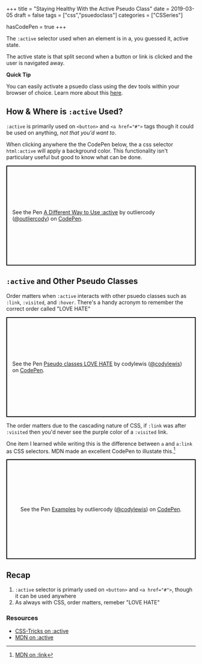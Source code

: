 +++
title = "Staying Healthy With the Active Pseudo Class"
date = 2019-03-05
draft = false
tags = ["css","psuedoclass"]
categories = ["CSSeries"]

hasCodePen = true
+++

The `:active` selector used when an element is in a, you guessed it, active state.

The active state is that split second when a button or link is clicked and the user is navigated away.

**Quick Tip**

You can easily activate a psuedo class using the dev tools within your browser of choice. Learn more about this [here](https://developers.google.com/web/updates/2015/05/triggering-of-pseudo-classes).

## How & Where is `:active` Used?

`:active` is primarily used on `<button>` and `<a href="#">` tags though it could be used on anything, _not that you'd want to_.

When clicking anywhere the the CodePen below, the a css selector `html:active` will apply a background color. This functionality isn't particulary useful but good to know what can be done.

<p class="codepen" data-height="265" data-theme-id="0" data-default-tab="result" data-user="outliercody" data-slug-hash="drGqKb" style="height: 265px; box-sizing: border-box; display: flex; align-items: center; justify-content: center; border: 2px solid black; margin: 1em 0; padding: 1em;" data-pen-title="A Different Way to Use :active">
  <span>See the Pen <a href="https://codepen.io/outliercody/pen/drGqKb/">
  A Different Way to Use :active</a> by outliercody (<a href="https://codepen.io/outliercody">@outliercody</a>)
  on <a href="https://codepen.io">CodePen</a>.</span>
</p>

## `:active` and Other Pseudo Classes

Order matters when `:active` interacts with other psuedo classes such as `:link`, `:visited`, and `:hover`. There's a handy acronym to remember the correct order called "LOVE HATE"

<p class="codepen" data-height="265" data-theme-id="0" data-default-tab="css" data-user="codylewis" data-slug-hash="rRxqwE" style="height: 265px; box-sizing: border-box; display: flex; align-items: center; justify-content: center; border: 2px solid black; margin: 1em 0; padding: 1em;" data-pen-title="Pseudo classes LOVE HATE">
  <span>See the Pen <a href="https://codepen.io/codylewis/pen/rRxqwE/">
  Pseudo classes LOVE HATE</a> by codylewis (<a href="https://codepen.io/codylewis">@codylewis</a>)
  on <a href="https://codepen.io">CodePen</a>.</span>
</p>

The order matters due to the cascading nature of CSS, if `:link` was after `:visited` then you'd never see the purple color of a `:visited` link.

One item I learned while writing this is the difference between `a` and `a:link` as CSS selectors. MDN made an excellent CodePen to illustate this.[^1]

<p class="codepen" data-height="265" data-theme-id="0" data-default-tab="html,result" data-user="outliercody" data-slug-hash="XGXxxb" style="height: 265px; box-sizing: border-box; display: flex; align-items: center; justify-content: center; border: 2px solid black; margin: 1em 0; padding: 1em;" data-pen-title="Examples">
  <span>See the Pen <a href="https://codepen.io/outliercody/pen/XGXxxb/">
  Examples</a> by outliercody (<a href="https://codepen.io/codylewis">@codylewis</a>)
  on <a href="https://codepen.io">CodePen</a>.</span>
</p>

## Recap

1. `:active` selector is primarly used on `<button>` and `<a href="#">`, though it can be used anywhere
2. As always with CSS, order matters, remeber "LOVE HATE"

### Resources

- [CSS-Tricks on :active](https://css-tricks.com/almanac/selectors/a/active/)
- [MDN on :active](https://developer.mozilla.org/en-US/docs/Web/CSS/:active)

[^1]: [MDN on :link](https://developer.mozilla.org/en-US/docs/Web/CSS/:link)
